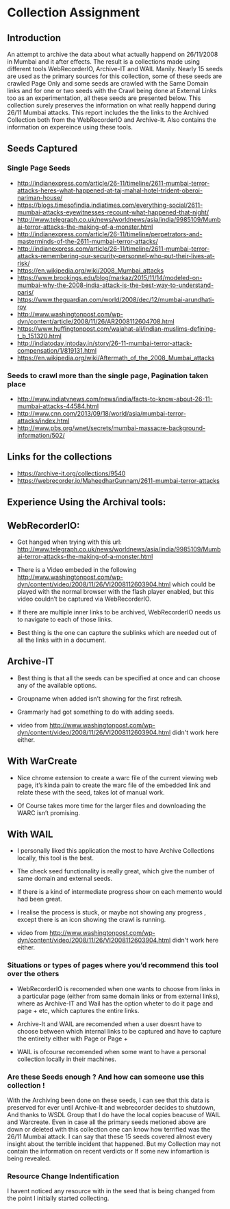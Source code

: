 
# Collection Assignment

## Introduction
An attempt to archive the data about what actually happend on 26/11/2008 in Mumbai and it after effects. The result is a collections made using different tools WebRecorderIO, Archive-IT and WAIL Manily. Nearly 15 seeds are used as the primary sources for this collection, some of these seeds are crawled Page Only and some seeds are crawled with the Same Domain links and for one or two seeds with the Crawl being done at External Links too as an experimentation, all these seeds are presented below. This collection surely preserves the information on what really happend during 26/11 Mumbai attacks. This report includes the the links to the Archived Collection both from the WebRecorderIO and Archive-It. Also contains the information on expereince using these tools.



## Seeds Captured
### Single Page Seeds
* http://indianexpress.com/article/26-11/timeline/2611-mumbai-terror-attacks-heres-what-happened-at-taj-mahal-hotel-trident-oberoi-nariman-house/
* https://blogs.timesofindia.indiatimes.com/everything-social/2611-mumbai-attacks-eyewitnesses-recount-what-happened-that-night/
* http://www.telegraph.co.uk/news/worldnews/asia/india/9985109/Mumbai-terror-attacks-the-making-of-a-monster.html
* http://indianexpress.com/article/26-11/timeline/perpetrators-and-masterminds-of-the-2611-mumbai-terror-attacks/
* http://indianexpress.com/article/26-11/timeline/2611-mumbai-terror-attacks-remembering-our-security-personnel-who-put-their-lives-at-risk/
* https://en.wikipedia.org/wiki/2008_Mumbai_attacks
* https://www.brookings.edu/blog/markaz/2015/11/14/modeled-on-mumbai-why-the-2008-india-attack-is-the-best-way-to-understand-paris/
* https://www.theguardian.com/world/2008/dec/12/mumbai-arundhati-roy
* http://www.washingtonpost.com/wp-dyn/content/article/2008/11/26/AR2008112604708.html
* https://www.huffingtonpost.com/wajahat-ali/indian-muslims-defining-t_b_151320.html
* http://indiatoday.intoday.in/story/26-11-mumbai-terror-attack-compensation/1/819131.html
* https://en.wikipedia.org/wiki/Aftermath_of_the_2008_Mumbai_attacks

### Seeds to crawl more than the single page, Pagination taken place
* http://www.indiatvnews.com/news/india/facts-to-know-about-26-11-mumbai-attacks-44584.html
* http://www.cnn.com/2013/09/18/world/asia/mumbai-terror-attacks/index.html
* http://www.pbs.org/wnet/secrets/mumbai-massacre-background-information/502/



## Links for the collections
* https://archive-it.org/collections/9540
* https://webrecorder.io/MaheedharGunnam/2611-mumbai-terror-attacks


## Experience Using the Archival tools:
## WebRecorderIO:
 
* Got hanged when trying with this url: http://www.telegraph.co.uk/news/worldnews/asia/india/9985109/Mumbai-terror-attacks-the-making-of-a-monster.html

* There is a Video embeded in the following http://www.washingtonpost.com/wp-dyn/content/video/2008/11/26/VI2008112603904.html which could be played with the normal browser with the flash player enabled, but this video couldn’t be captured via WebRecorderIO.

* If there are multiple inner links to be archived, WebRecorderIO  needs us to navigate to each of those links.

* Best thing is the one can capture the sublinks which are needed out of all the links with in a document.


## Archive-IT
* Best thing is that all the seeds can be specified at once and can choose any of the available options.

* Groupname when added isn’t showing for the first refresh.

* Grammarly had got something to do with adding seeds.

* video from http://www.washingtonpost.com/wp-dyn/content/video/2008/11/26/VI2008112603904.html didn't work here either.

##  With WarCreate
* Nice chrome extension to create a warc file of the current viewing web page, it’s kinda pain to create the warc file of the embedded link and relate these with the seed, takes lot of manual work.

* Of Course takes more time for the larger files and downloading the WARC isn’t promising.


##  With WAIL
* I personally liked this application the most to have Archive Collections locally, this tool is the best. 

* The check seed functionality is really great, which give the number of same domain and external seeds.

* If there is a kind of intermediate progress show on each memento would had been great.

* I realise the process is stuck, or maybe not showing any progress , except there is an icon showing the crawl is running.

* video from http://www.washingtonpost.com/wp-dyn/content/video/2008/11/26/VI2008112603904.html didn't work here either.


### Situations or types of pages where you’d recommend this tool over the others
* WebRecorderIO is recomended when one wants to choose from links in a particular page (either from same domain links or from external links), where as Archive-IT and Wail has the option wheter to do it page and page + etc, which captures the entire links.

* Archive-It and WAIL are recomended when a user doesnt have to choose between which internal links to be captured and have to capture the entireity either with Page or Page +

* WAIL is ofcourse recomended when some want to have a personal collection locally in their machines.


### Are these Seeds enough ? And how can someone use this collection !
With the Archiving been done on these seeds, I can see that this data is preserved for ever until Archive-It and webrecorder decides to shutdown, 
And thanks to WSDL Group that I do have the local copies beacuse of WAIL and Warcreate. Even in case all the primary seeds metioned above are down or deleted with this collection one can know how terrified was the 26/11 Mumbai attack. I can say that these 15 seeds covered almost every insight about the terrible incident that happened. But my Collection may not contain the information on recent verdicts or If some new infomartion is being revealed.




### Resource Change Indentification 
I havent noticed any resource with in the seed that is being changed from the point I initially started collecting.
